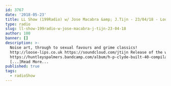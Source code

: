 ```yaml
---
id: 3767
date: '2018-05-23'
title: LL Show (199Radio) w/ Jose Macabra &amp; J.Tijn - 23/04/18 - Loose Lips
type: radio
slug: ll-show-199radio-w-jose-macabra-j-tijn-23-04-18
author: 100
banner: []
description: >-
  Noise art, through to sexual favours and grime classics!
  http://loose-lips.co.uk https://soundcloud.com/jtijn Release of the week =
  https://huntleyspalmers.bandcamp.com/album/h-p-clyde-built-40-compilation-free
  [...]Read More...
published: true
tags:
  - radioShow
---
```

